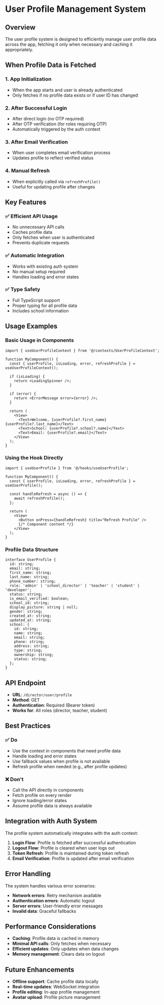 # User Profile Management System

## Overview

The user profile system is designed to efficiently manage user profile data across the app, fetching it only when necessary and caching it appropriately.

## When Profile Data is Fetched

### 1. **App Initialization**
- When the app starts and user is already authenticated
- Only fetches if no profile data exists or if user ID has changed

### 2. **After Successful Login**
- After direct login (no OTP required)
- After OTP verification (for roles requiring OTP)
- Automatically triggered by the auth context

### 3. **After Email Verification**
- When user completes email verification process
- Updates profile to reflect verified status

### 4. **Manual Refresh**
- When explicitly called via `refreshProfile()`
- Useful for updating profile after changes

## Key Features

### ✅ **Efficient API Usage**
- No unnecessary API calls
- Caches profile data
- Only fetches when user is authenticated
- Prevents duplicate requests

### ✅ **Automatic Integration**
- Works with existing auth system
- No manual setup required
- Handles loading and error states

### ✅ **Type Safety**
- Full TypeScript support
- Proper typing for all profile data
- Includes school information

## Usage Examples

### Basic Usage in Components

```tsx
import { useUserProfileContext } from '@/contexts/UserProfileContext';

function MyComponent() {
  const { userProfile, isLoading, error, refreshProfile } = useUserProfileContext();

  if (isLoading) {
    return <LoadingSpinner />;
  }

  if (error) {
    return <ErrorMessage error={error} />;
  }

  return (
    <View>
      <Text>Welcome, {userProfile?.first_name} {userProfile?.last_name}</Text>
      <Text>School: {userProfile?.school?.name}</Text>
      <Text>Email: {userProfile?.email}</Text>
    </View>
  );
}
```

### Using the Hook Directly

```tsx
import { useUserProfile } from '@/hooks/useUserProfile';

function MyComponent() {
  const { userProfile, isLoading, error, refreshProfile } = useUserProfile();

  const handleRefresh = async () => {
    await refreshProfile();
  };

  return (
    <View>
      <Button onPress={handleRefresh} title="Refresh Profile" />
      {/* Component content */}
    </View>
  );
}
```

### Profile Data Structure

```tsx
interface UserProfile {
  id: string;
  email: string;
  first_name: string;
  last_name: string;
  phone_number: string;
  role: 'admin' | 'school_director' | 'teacher' | 'student' | 'developer';
  status: string;
  is_email_verified: boolean;
  school_id: string;
  display_picture: string | null;
  gender: string;
  created_at: string;
  updated_at: string;
  school: {
    id: string;
    name: string;
    email: string;
    phone: string;
    address: string;
    type: string;
    ownership: string;
    status: string;
  };
}
```

## API Endpoint

- **URL**: `/director/user/profile`
- **Method**: GET
- **Authentication**: Required (Bearer token)
- **Works for**: All roles (director, teacher, student)

## Best Practices

### ✅ **Do**
- Use the context in components that need profile data
- Handle loading and error states
- Use fallback values when profile is not available
- Refresh profile when needed (e.g., after profile updates)

### ❌ **Don't**
- Call the API directly in components
- Fetch profile on every render
- Ignore loading/error states
- Assume profile data is always available

## Integration with Auth System

The profile system automatically integrates with the auth context:

1. **Login Flow**: Profile is fetched after successful authentication
2. **Logout Flow**: Profile is cleared when user logs out
3. **Token Refresh**: Profile is maintained during token refresh
4. **Email Verification**: Profile is updated after email verification

## Error Handling

The system handles various error scenarios:

- **Network errors**: Retry mechanism available
- **Authentication errors**: Automatic logout
- **Server errors**: User-friendly error messages
- **Invalid data**: Graceful fallbacks

## Performance Considerations

- **Caching**: Profile data is cached in memory
- **Minimal API calls**: Only fetches when necessary
- **Efficient updates**: Only updates when data changes
- **Memory management**: Clears data on logout

## Future Enhancements

- **Offline support**: Cache profile data locally
- **Real-time updates**: WebSocket integration
- **Profile editing**: In-app profile management
- **Avatar upload**: Profile picture management
